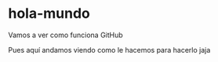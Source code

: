 # hola-mundo
Vamos a ver como funciona GitHub

Pues aquí andamos viendo como le hacemos para hacerlo jaja
